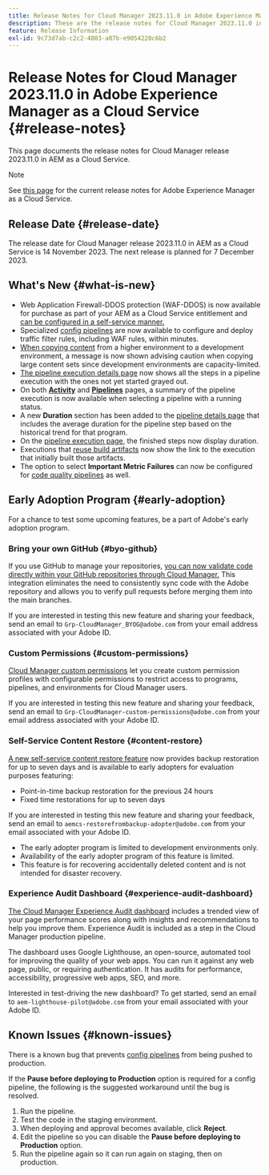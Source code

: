 ```yaml
---
title: Release Notes for Cloud Manager 2023.11.0 in Adobe Experience Manager as a Cloud Service
description: These are the release notes for Cloud Manager 2023.11.0 in AEM as a Cloud Service.
feature: Release Information
exl-id: 9c73d7ab-c2c2-4803-a07b-e9054220c6b2
---
```


# Release Notes for Cloud Manager 2023.11.0 in Adobe Experience Manager as a Cloud Service {#release-notes}

This page documents the release notes for Cloud Manager release 2023.11.0 in AEM as a Cloud Service.

>[!NOTE]
>
>See [this page](/help/release-notes/release-notes-cloud/release-notes-current.md) for the current release notes for Adobe Experience Manager as a Cloud Service.

## Release Date {#release-date}

The release date for Cloud Manager release 2023.11.0 in AEM as a Cloud Service is 14 November 2023. The next release is planned for 7 December 2023.

## What's New {#what-is-new}

* Web Application Firewall-DDOS protection (WAF-DDOS) is now available for purchase as part of your AEM as a Cloud Service entitlement and [can be configured in a self-service manner.](/help/implementing/cloud-manager/getting-access-to-aem-in-cloud/creating-production-programs.md)
* Specialized [config pipelines](/help/implementing/cloud-manager/configuring-pipelines/introduction-ci-cd-pipelines.md) are now available to configure and deploy traffic filter rules, including WAF rules, within minutes.
* [When copying content](/help/implementing/developing/tools/content-copy.md) from a higher environment to a development environment, a message is now shown advising caution when copying large content sets since development environments are capacity-limited.
* [The pipeline execution details page](/help/implementing/cloud-manager/configuring-pipelines/managing-pipelines.md#view-details) now shows all the steps in a pipeline execution with the ones not yet started grayed out.
* On both **[Activity](/help/implementing/cloud-manager/configuring-pipelines/managing-pipelines.md#activity)** and **[Pipelines](/help/implementing/cloud-manager/configuring-pipelines/managing-pipelines.md#pipelines)** pages, a summary of the pipeline execution is now available when selecting a pipeline with a running status.
* A new **Duration** section has been added to the [pipeline details page](/help/implementing/cloud-manager/configuring-pipelines/managing-pipelines.md#view-details) that includes the average duration for the pipeline step based on the historical trend for that program.
* On the [pipeline execution page,](/help/implementing/cloud-manager/configuring-pipelines/managing-pipelines.md#activity-window) the finished steps now display duration.
* Executions that [reuse build artifacts](/help/implementing/cloud-manager/getting-access-to-aem-in-cloud/setting-up-project.md#build-artifact-reuse) now show the link to the execution that initially built those artifacts. 
* The option to select **Important Metric Failures** can now be configured for [code quality pipelines](/help/implementing/cloud-manager/configuring-pipelines/configuring-non-production-pipelines.md) as well.


## Early Adoption Program {#early-adoption}

For a chance to test some upcoming features, be a part of Adobe's early adoption program.

### Bring your own GitHub {#byo-github}

If you use GitHub to manage your repositories, [you can now validate code directly within your GitHub repositories through Cloud Manager.](/help/implementing/cloud-manager/managing-code/byo-github.md) This integration eliminates the need to consistently sync code with the Adobe repository and allows you to verify pull requests before merging them into the main branches.

If you are interested in testing this new feature and sharing your feedback, send an email to `Grp-CloudManager_BYOG@adobe.com` from your email address associated with your Adobe ID.

### Custom Permissions {#custom-permissions}

[Cloud Manager custom permissions](/help/implementing/cloud-manager/custom-permissions.md) let you create custom permission profiles with configurable permissions to restrict access to programs, pipelines, and environments for Cloud Manager users.

If you are interested in testing this new feature and sharing your feedback, send an email to `Grp-CloudManager-custom-permissions@adobe.com` from your email address associated with your Adobe ID.

### Self-Service Content Restore {#content-restore}

[A new self-service content restore feature](/help/operations/restore.md) now provides backup restoration for up to seven days and is available to early adopters for evaluation purposes featuring:

* Point-in-time backup restoration for the previous 24 hours
* Fixed time restorations for up to seven days

If you are interested in testing this new feature and sharing your feedback, send an email to `aemcs-restorefrombackup-adopter@adobe.com` from your email associated with your Adobe ID.

* The early adopter program is limited to development environments only.
* Availability of the early adopter program of this feature is limited.
* This feature is for recovering accidentally deleted content and is not intended for disaster recovery.

### Experience Audit Dashboard {#experience-audit-dashboard}

[The Cloud Manager Experience Audit dashboard](/help/implementing/cloud-manager/experience-audit-dashboard.md) includes a trended view of your page performance scores along with insights and recommendations to help you improve them. Experience Audit is included as a step in the Cloud Manager production pipeline.

The dashboard uses Google Lighthouse, an open-source, automated tool for improving the quality of your web apps. You can run it against any web page, public, or requiring authentication. It has audits for performance, accessibility, progressive web apps, SEO, and more.

Interested in test-driving the new dashboard? To get started, send an email to `aem-lighthouse-pilot@adobe.com` from your email associated with your Adobe ID.

## Known Issues {#known-issues}

There is a known bug that prevents [config pipelines](/help/implementing/cloud-manager/configuring-pipelines/introduction-ci-cd-pipelines.md##config-deployment-pipeline) from being pushed to production.

If the **Pause before deploying to Production** option is required for a config pipeline, the following is the suggested workaround until the bug is resolved.

1. Run the pipeline.
1. Test the code in the staging environment.
1. When deploying and approval becomes available, click **Reject**.
1. Edit the pipeline so you can disable the **Pause before deploying to Production** option.
1. Run the pipeline again so it can run again on staging, then on production.
